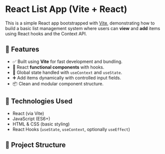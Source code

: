 # React List App (Vite + React)

This is a simple React app bootstrapped with [Vite](https://vitejs.dev/), demonstrating how to build a basic list management system where users can **view** and **add** items using React hooks and the Context API.

## 🚀 Features

- ✅ Built using **Vite** for fast development and bundling.
- 🎯 React **functional components** with hooks.
- 🧠 Global state handled with `useContext` and `useState`.
- ➕ Add items dynamically with controlled input fields.
- 📦 Clean and modular component structure.

## 🧱 Technologies Used

- React (via Vite)
- JavaScript (ES6+)
- HTML & CSS (basic styling)
- React Hooks (`useState`, `useContext`, optionally `useEffect`)

## 📁 Project Structure

